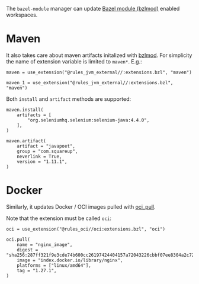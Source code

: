 The `bazel-module` manager can update [Bazel module (bzlmod)](https://bazel.build/external/module) enabled workspaces.

# Maven

It also takes care about maven artifacts initalized with [bzlmod](https://github.com/bazelbuild/rules_jvm_external/blob/master/docs/bzlmod.md). For simplicity the name of extension variable is limited to `maven*`. E.g.:

```
maven = use_extension("@rules_jvm_external//:extensions.bzl", "maven")
```

```
maven_1 = use_extension("@rules_jvm_external//:extensions.bzl", "maven")
```

Both `install` and `artifact` methods are supported:

```
maven.install(
    artifacts = [
        "org.seleniumhq.selenium:selenium-java:4.4.0",
    ],
)

maven.artifact(
    artifact = "javapoet",
    group = "com.squareup",
    neverlink = True,
    version = "1.11.1",
)
```

# Docker

Similarly, it updates Docker / OCI images pulled with [oci_pull](https://github.com/bazel-contrib/rules_oci/blob/main/docs/pull.md).

Note that the extension must be called `oci`:

```
oci = use_extension("@rules_oci//oci:extensions.bzl", "oci")

oci.pull(
    name = "nginx_image",
    digest = "sha256:287ff321f9e3cde74b600cc26197424404157a72043226cbbf07ee8304a2c720",
    image = "index.docker.io/library/nginx",
    platforms = ["linux/amd64"],
    tag = "1.27.1",
)
```
